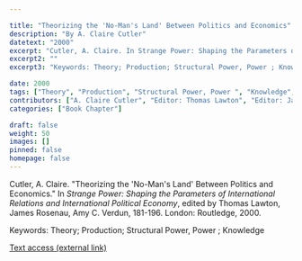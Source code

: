 ```yaml
---

title: "Theorizing the 'No-Man's Land' Between Politics and Economics"
description: "By A. Claire Cutler"
datetext: "2000"
excerpt: "Cutler, A. Claire. In Strange Power: Shaping the Parameters of International Relations and International Political Economy, edited by Thomas Lawton, James Rosenau, Amy C. Verdun, 181-196. London: Routledge, 2000."
excerpt2: ""
excerpt3: "Keywords: Theory; Production; Structural Power, Power ; Knowledge"

date: 2000
tags: ["Theory", "Production", "Structural Power, Power ", "Knowledge", "Strange-Influenced Works", "2000's"]
contributors: ["A. Claire Cutler", "Editor: Thomas Lawton", "Editor: James Rosenau", "Editor: Amy C. Verdun"]
categories: ["Book Chapter"]

draft: false
weight: 50
images: []
pinned: false
homepage: false
---
```


Cutler, A. Claire. "Theorizing the 'No-Man's Land' Between Politics and Economics." In *Strange Power: Shaping the Parameters of International Relations and International Political Economy*, edited by Thomas Lawton, James Rosenau, Amy C. Verdun, 181-196. London: Routledge, 2000.

Keywords: Theory; Production; Structural Power, Power ; Knowledge

[Text access (external link)](https://www.worldcat.org/title/1022846081)
